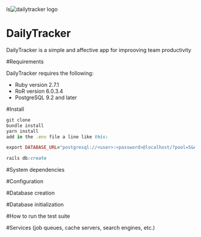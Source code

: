ls![dailytracker logo]()

# DailyTracker

DailyTracker is a simple and affective app for improoving team productivity

#Requirements

DailyTracker requires the following:
- Ruby version 2.7.1
- RoR version 6.0.3.4
- PostgreSQL 9.2 and later

#Install

```ruby
git clone
bundle install
yarn install
add in the .env file a line like this: 

export DATABASE_URL="postgresql://<user>:<password>@localhost/?pool=5&encoding=unicode&timeout=5000"

rails db:create
```

#System dependencies

#Configuration

#Database creation

#Database initialization

#How to run the test suite

#Services (job queues, cache servers, search engines, etc.)
